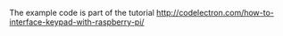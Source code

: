 The example code is part of the tutorial http://codelectron.com/how-to-interface-keypad-with-raspberry-pi/
